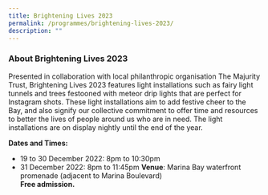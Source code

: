 ```yaml
---
title: Brightening Lives 2023
permalink: /programmes/brightening-lives-2023/
description: ""
---
```

### About Brightening Lives 2023 

Presented in collaboration with local philanthropic organisation The Majurity Trust,
Brightening Lives 2023 features light installations such as fairy light tunnels and trees
festooned with meteor drip lights that are perfect for Instagram shots. These light
installations aim to add festive cheer to the Bay, and also signify our collective commitment
to offer time and resources to better the lives of people around us who are in need. The light
installations are on display nightly until the end of the year.

**Dates and Times:**
- 19 to 30 December 2022: 8pm to 10:30pm
- 31 December 2022: 8pm to 11:45pm
**Venue**: Marina Bay waterfront promenade (adjacent to Marina Boulevard) <br>
**Free admission.**